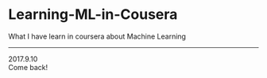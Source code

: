 # Learning-ML-in-Cousera
What I have learn in coursera about Machine Learning
* * *
2017.9.10  
Come back!
